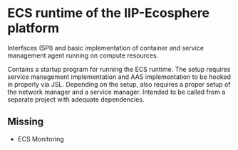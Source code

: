 # ECS runtime of the IIP-Ecosphere platform

Interfaces (SPI) and basic implementation of container and service management agent running on compute resources.

Contains a startup program for running the ECS runtime. The setup requires service management implementation and 
AAS implementation to be hooked in properly via JSL. Depending on the setup, also requires a proper setup of the 
network manager and a service manager. Intended to be called from a separate project with adequate dependencies.

## Missing
* ECS Monitoring